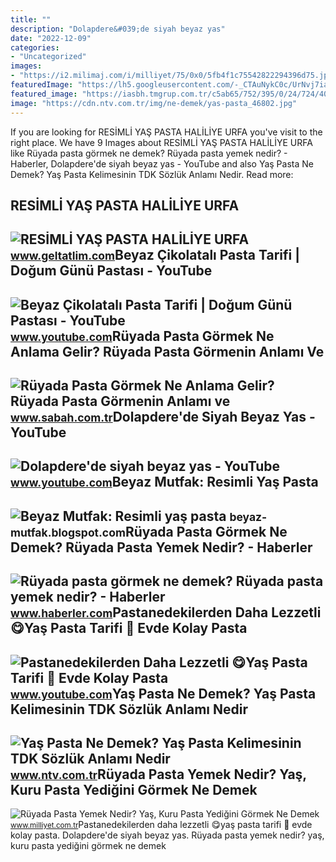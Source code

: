 ```yaml
---
title: ""
description: "Dolapdere&#039;de siyah beyaz yas"
date: "2022-12-09"
categories:
- "Uncategorized"
images:
- "https://i2.milimaj.com/i/milliyet/75/0x0/5fb4f1c75542822294396d75.jpg"
featuredImage: "https://lh5.googleusercontent.com/-_CTAuNykC0c/UrNvj7iaFAI/AAAAAAAABCI/aHGL9JQyebk/s640/blogger-image-542809255.jpg"
featured_image: "https://iasbh.tmgrup.com.tr/c5ab65/752/395/0/24/724/404?u=https://isbh.tmgrup.com.tr/sbh/2021/08/18/ruyada-pasta-gormek-ne-anlama-gelir-ruyada-pasta-yemek-anlami-nedir-1629290097835.jpg"
image: "https://cdn.ntv.com.tr/img/ne-demek/yas-pasta_46802.jpg"
---
```


If you are looking for RESİMLİ YAŞ PASTA HALİLİYE URFA you've visit to the right place. We have 9 Images about RESİMLİ YAŞ PASTA HALİLİYE URFA like Rüyada pasta görmek ne demek? Rüyada pasta yemek nedir? - Haberler, Dolapdere'de siyah beyaz yas - YouTube and also Yaş Pasta Ne Demek? Yaş Pasta Kelimesinin TDK Sözlük Anlamı Nedir. Read more:

RESİMLİ YAŞ PASTA HALİLİYE URFA
-------------------------------

 ![RESİMLİ YAŞ PASTA HALİLİYE URFA](https://www.geltatlim.com/uploads/2020/11/c02-881.jpg) <small>www.geltatlim.com</small>Beyaz Çikolatalı Pasta Tarifi | Doğum Günü Pastası - YouTube
------------------------------------------------------------

 ![Beyaz Çikolatalı Pasta Tarifi | Doğum Günü Pastası - YouTube](https://i.ytimg.com/vi/8QBoWWNQ8sA/maxresdefault.jpg) <small>www.youtube.com</small>Rüyada Pasta Görmek Ne Anlama Gelir? Rüyada Pasta Görmenin Anlamı Ve
--------------------------------------------------------------------

 ![Rüyada Pasta Görmek Ne Anlama Gelir? Rüyada Pasta Görmenin Anlamı ve](https://iasbh.tmgrup.com.tr/c5ab65/752/395/0/24/724/404?u=https://isbh.tmgrup.com.tr/sbh/2021/08/18/ruyada-pasta-gormek-ne-anlama-gelir-ruyada-pasta-yemek-anlami-nedir-1629290097835.jpg) <small>www.sabah.com.tr</small>Dolapdere'de Siyah Beyaz Yas - YouTube
--------------------------------------

 ![Dolapdere'de siyah beyaz yas - YouTube](https://i.ytimg.com/vi/RezL3toATXc/maxresdefault.jpg) <small>www.youtube.com</small>Beyaz Mutfak: Resimli Yaş Pasta
-------------------------------

 ![Beyaz Mutfak: Resimli yaş pasta](https://lh5.googleusercontent.com/-_CTAuNykC0c/UrNvj7iaFAI/AAAAAAAABCI/aHGL9JQyebk/s640/blogger-image-542809255.jpg) <small>beyaz-mutfak.blogspot.com</small>Rüyada Pasta Görmek Ne Demek? Rüyada Pasta Yemek Nedir? - Haberler
------------------------------------------------------------------

 ![Rüyada pasta görmek ne demek? Rüyada pasta yemek nedir? - Haberler](https://i.hbrcdn.com/haber/2021/05/25/ruyada-pasta-gormek-ne-demek-ruyada-pasta-yemek-14155546_9208_amp.jpg) <small>www.haberler.com</small>Pastanedekilerden Daha Lezzetli 😋Yaş Pasta Tarifi 🙌 Evde Kolay Pasta
--------------------------------------------------------------------

 ![Pastanedekilerden Daha Lezzetli 😋Yaş Pasta Tarifi 🙌 Evde Kolay Pasta](https://i.ytimg.com/vi/IOdJSZTHrM4/maxresdefault.jpg) <small>www.youtube.com</small>Yaş Pasta Ne Demek? Yaş Pasta Kelimesinin TDK Sözlük Anlamı Nedir
-----------------------------------------------------------------

 ![Yaş Pasta Ne Demek? Yaş Pasta Kelimesinin TDK Sözlük Anlamı Nedir](https://cdn.ntv.com.tr/img/ne-demek/yas-pasta_46802.jpg) <small>www.ntv.com.tr</small>Rüyada Pasta Yemek Nedir? Yaş, Kuru Pasta Yediğini Görmek Ne Demek
------------------------------------------------------------------

 ![Rüyada Pasta Yemek Nedir? Yaş, Kuru Pasta Yediğini Görmek Ne Demek](https://i2.milimaj.com/i/milliyet/75/0x0/5fb4f1c75542822294396d75.jpg) <small>www.milliyet.com.tr</small>Pastanedekilerden daha lezzetli 😋yaş pasta tarifi 🙌 evde kolay pasta. Dolapdere'de siyah beyaz yas. Rüyada pasta yemek nedir? yaş, kuru pasta yediğini görmek ne demek
